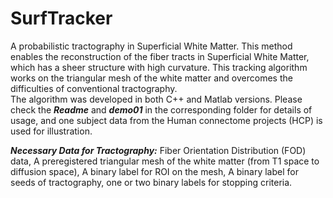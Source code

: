 # SurfTracker
A probabilistic tractography in Superficial White Matter. This method enables the reconstruction of the fiber tracts in Superficial White Matter, which has a sheer structure with high curvature. This tracking algorithm works on the triangular mesh of the white matter and overcomes the difficulties of conventional tractography.
<br />
The algorithm was developed in both C++ and Matlab versions. Please check the ***Readme*** and ***demo01*** in the corresponding folder for details of usage, and one subject data from the Human connectome projects (HCP) is used for illustration.

***Necessary  Data for Tractography:*** 
Fiber Orientation Distribution (FOD) data, A preregistered triangular mesh of the white matter (from T1 space to diffusion space), A binary label for ROI on the mesh, A binary label for seeds of tractography, one or two binary labels for stopping criteria. 
